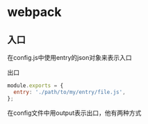 # webpack

## 入口

在config.js中使用entry的json对象来表示入口

出口

```javascript
module.exports = {
  entry: './path/to/my/entry/file.js',
};
```


在config文件中用output表示出口，他有两种方式
